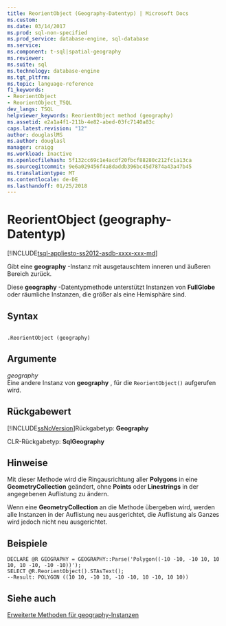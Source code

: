 ```yaml
---
title: ReorientObject (Geography-Datentyp) | Microsoft Docs
ms.custom: 
ms.date: 03/14/2017
ms.prod: sql-non-specified
ms.prod_service: database-engine, sql-database
ms.service: 
ms.component: t-sql|spatial-geography
ms.reviewer: 
ms.suite: sql
ms.technology: database-engine
ms.tgt_pltfrm: 
ms.topic: language-reference
f1_keywords:
- ReorientObject
- ReorientObject_TSQL
dev_langs: TSQL
helpviewer_keywords: ReorientObject method (geography)
ms.assetid: e2a1a4f1-211b-4e82-abed-03fc7140a83c
caps.latest.revision: "12"
author: douglaslMS
ms.author: douglasl
manager: craigg
ms.workload: Inactive
ms.openlocfilehash: 5f132cc69c1e4acdf20fbcf88280c212fc1a13ca
ms.sourcegitcommit: 9e6a029456f4a8daddb396bc45d7874a43a47b45
ms.translationtype: MT
ms.contentlocale: de-DE
ms.lasthandoff: 01/25/2018
---
```

# <a name="reorientobject-geography-data-type"></a>ReorientObject (geography-Datentyp)
[!INCLUDE[tsql-appliesto-ss2012-asdb-xxxx-xxx-md](../../includes/tsql-appliesto-ss2012-asdb-xxxx-xxx-md.md)]

  Gibt eine **geography** -Instanz mit ausgetauschtem inneren und äußeren Bereich zurück.  
  
 Diese **geography** -Datentypmethode unterstützt Instanzen von **FullGlobe** oder räumliche Instanzen, die größer als eine Hemisphäre sind.  
  
## <a name="syntax"></a>Syntax  
  
```  
  
.ReorientObject (geography)  
```  
  
## <a name="arguments"></a>Argumente  
 *geography*  
 Eine andere Instanz von **geography** , für die `ReorientObject()` aufgerufen wird.  
  
## <a name="return-value"></a>Rückgabewert  
 [!INCLUDE[ssNoVersion](../../includes/ssnoversion-md.md)]Rückgabetyp: **Geography**  
  
 CLR-Rückgabetyp: **SqlGeography**  
  
## <a name="remarks"></a>Hinweise  
 Mit dieser Methode wird die Ringausrichtung aller **Polygons** in eine **GeometryCollection** geändert, ohne **Points** oder **Linestrings** in der angegebenen Auflistung zu ändern.  
  
 Wenn eine **GeometryCollection** an die Methode übergeben wird, werden alle Instanzen in der Auflistung neu ausgerichtet, die Auflistung als Ganzes wird jedoch nicht neu ausgerichtet.  
  
## <a name="examples"></a>Beispiele  
  
```  
DECLARE @R GEOGRAPHY = GEOGRAPHY::Parse('Polygon((-10 -10, -10 10, 10 10, 10 -10, -10 -10))');  
SELECT @R.ReorientObject().STAsText();  
--Result: POLYGON ((10 10, -10 10, -10 -10, 10 -10, 10 10))  
```  
  
## <a name="see-also"></a>Siehe auch  
 [Erweiterte Methoden für geography-Instanzen](../../t-sql/spatial-geography/extended-methods-on-geography-instances.md)  
  
  
